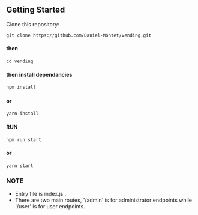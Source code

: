 ## Getting Started

Clone this repository:

```
git clone https://github.com/Daniel-Montet/vending.git

```

#### then

```
cd vending
```

#### then install dependancies

```bash
npm install
```

#### or

```
yarn install
```

#### RUN

```
npm run start
```

#### or

```
yarn start
```

### NOTE

- Entry file is index.js .
- There are two main routes, '/admin' is for administrator endpoints while '/user' is for user endpoints.
